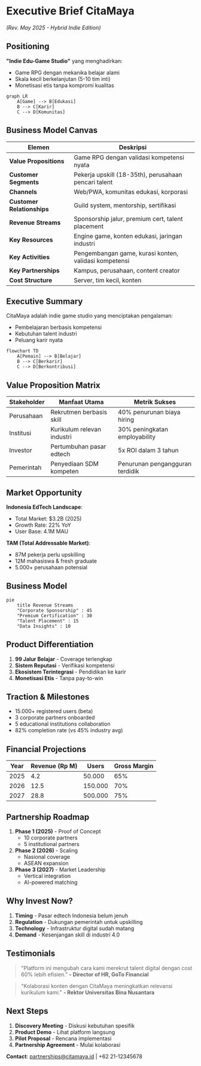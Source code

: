 # Executive Brief CitaMaya  
*(Rev. May 2025 - Hybrid Indie Edition)*

## Positioning
**"Indie Edu-Game Studio"** yang menghadirkan:
- Game RPG dengan mekanika belajar alami
- Skala kecil berkelanjutan (5-10 tim inti)
- Monetisasi etis tanpa kompromi kualitas

```mermaid
graph LR
    A[Game] --> B[Edukasi]
    B --> C[Karir]
    C --> D[Komunitas]
```

## Business Model Canvas
| Elemen | Deskripsi |
|--------|-----------|
| **Value Propositions** | Game RPG dengan validasi kompetensi nyata |
| **Customer Segments** | Pekerja upskill (18-35th), perusahaan pencari talent |
| **Channels** | Web/PWA, komunitas edukasi, korporasi |
| **Customer Relationships** | Guild system, mentorship, sertifikasi |
| **Revenue Streams** | Sponsorship jalur, premium cert, talent placement |
| **Key Resources** | Engine game, konten edukasi, jaringan industri |
| **Key Activities** | Pengembangan game, kurasi konten, validasi kompetensi |
| **Key Partnerships** | Kampus, perusahaan, content creator |
| **Cost Structure** | Server, tim kecil, konten |

## Executive Summary
CitaMaya adalah indie game studio yang menciptakan pengalaman:
- Pembelajaran berbasis kompetensi
- Kebutuhan talent industri
- Peluang karir nyata

```mermaid
flowchart TD
    A[Pemain] --> B[Belajar]
    B --> C[Berkarir]
    C --> D[Berkontribusi]
```

## Value Proposition Matrix
| Stakeholder | Manfaat Utama | Metrik Sukses |
|-------------|---------------|---------------|
| Perusahaan | Rekrutmen berbasis skill | 40% penurunan biaya hiring |
| Institusi | Kurikulum relevan industri | 30% peningkatan employability |
| Investor | Pertumbuhan pasar edtech | 5x ROI dalam 3 tahun |
| Pemerintah | Penyediaan SDM kompeten | Penurunan pengangguran terdidik |

## Market Opportunity
**Indonesia EdTech Landscape**:
- Total Market: $3.2B (2025)
- Growth Rate: 22% YoY
- User Base: 4.1M MAU

**TAM (Total Addressable Market)**:
- 87M pekerja perlu upskilling
- 12M mahasiswa & fresh graduate
- 5.000+ perusahaan potensial

## Business Model
```mermaid
pie
    title Revenue Streams
    "Corporate Sponsorship" : 45
    "Premium Certification" : 30
    "Talent Placement" : 15
    "Data Insights" : 10
```

## Product Differentiation
1. **99 Jalur Belajar** - Coverage terlengkap
2. **Sistem Reputasi** - Verifikasi kompetensi
3. **Ekosistem Terintegrasi** - Pendidikan ke karir
4. **Monetisasi Etis** - Tanpa pay-to-win

## Traction & Milestones
- 15.000+ registered users (beta)
- 3 corporate partners onboarded
- 5 educational institutions collaboration
- 82% completion rate (vs 45% industry avg)

## Financial Projections
| Year | Revenue (Rp M) | Users | Gross Margin |
|------|----------------|-------|-------------|
| 2025 | 4.2 | 50.000 | 65% |
| 2026 | 12.5 | 150.000 | 70% |
| 2027 | 28.8 | 500.000 | 75% |

## Partnership Roadmap
1. **Phase 1 (2025)** - Proof of Concept
   - 10 corporate partners
   - 5 institutional partners
2. **Phase 2 (2026)** - Scaling
   - Nasional coverage
   - ASEAN expansion
3. **Phase 3 (2027)** - Market Leadership
   - Vertical integration
   - AI-powered matching

## Why Invest Now?
1. **Timing** - Pasar edtech Indonesia belum jenuh
2. **Regulation** - Dukungan pemerintah untuk upskilling
3. **Technology** - Infrastruktur digital sudah matang
4. **Demand** - Kesenjangan skill di industri 4.0

## Testimonials
> "Platform ini mengubah cara kami merekrut talent digital dengan cost 60% lebih efisien."
> **- Director of HR, GoTo Financial**

> "Kolaborasi konten dengan CitaMaya meningkatkan relevansi kurikulum kami."
> **- Rektor Universitas Bina Nusantara**

## Next Steps
1. **Discovery Meeting** - Diskusi kebutuhan spesifik
2. **Product Demo** - Lihat platform langsung
3. **Pilot Proposal** - Rencana implementasi
4. **Partnership Agreement** - Mulai kolaborasi

**Contact**: partnerships@citamaya.id | +62 21-12345678
